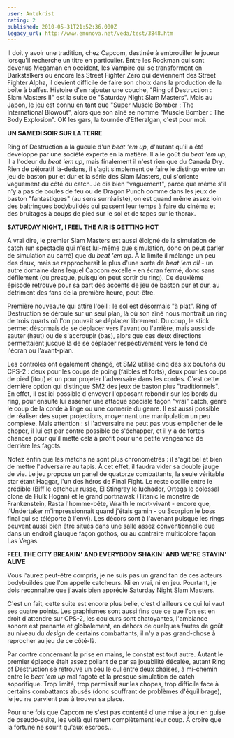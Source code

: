 ```yaml
---
user: Antekrist
rating: 2
published: 2010-05-31T21:52:36.000Z
legacy_url: http://www.emunova.net/veda/test/3848.htm
---
```

Il doit y avoir une tradition, chez Capcom, destinée à embrouiller le joueur lorsqu'il recherche un titre en particulier. Entre les Rockman qui sont devenus Megaman en occident, les Vampire qui se transforment en Darkstalkers ou encore les Street Fighter Zero qui deviennent des Street Fighter Alpha, il devient difficile de faire son choix dans la production de la boîte à baffes. Histoire d'en rajouter une couche, "Ring of Destruction : Slam Masters II" est la suite de "Saturday Night Slam Masters". Mais au Japon, le jeu est connu en tant que "Super Muscle Bomber : The International Blowout", alors que son aîné se nomme "Muscle Bomber : The Body Explosion". OK les gars, la tournée d'Efferalgan, c'est pour moi.  

  

**UN SAMEDI SOIR SUR LA TERRE**  

Ring of Destruction a la gueule d'un _beat 'em up_, d'autant qu'il a été développé par une société experte en la matière. Il a le goût du _beat 'em up_, il a l'odeur du _beat 'em up_, mais finalement il n'est rien que du Canada Dry. Rien de péjoratif là-dedans, il s'agit simplement de faire le distingo entre un jeu de baston pur et dur et la série des Slam Masters, qui s'oriente vaguement du côté du catch. Je dis bien "vaguement", parce que même s'il n'y a pas de boules de feu ou de Dragon Punch comme dans les jeux de baston "fantastiques" (au sens surréaliste), on est quand même assez loin des baltringues bodybuildés qui passent leur temps à faire du cinéma et des bruitages à coups de pied sur le sol et de tapes sur le thorax.  

  

**SATURDAY NIGHT, I FEEL THE AIR IS GETTING HOT**  

À vrai dire, le premier Slam Masters est aussi éloigné de la simulation de catch (un spectacle qui n'est lui-même que simulation, donc on peut parler de simulation au carré) que du _beat 'em up_. À la limite il mélange un peu des deux, mais se rapprocherait le plus d'une sorte de _beat 'em all_ - un autre domaine dans lequel Capcom excelle - en écran fermé, donc sans défilement (ou presque, puisqu'on peut sortir du ring). Ce deuxième épisode retrouve pour sa part des accents de jeu de baston pur et dur, au détriment des fans de la première heure, peut-être.  

Première nouveauté qui attire l'oeil : le sol est désormais "à plat". Ring of Destruction se déroule sur un seul plan, là où son aîné nous montrait un ring de trois quarts où l'on pouvait se déplacer librement. Du coup, le stick permet désormais de se déplacer vers l'avant ou l'arrière, mais aussi de sauter (haut) ou de s'accroupir (bas), alors que ces deux directions permettaient jusque là de se déplacer respectivement vers le fond de l'écran ou l'avant-plan.  

Les contrôles ont également changé, et SM2 utilise cinq des six boutons du CPS-2 : deux pour les coups de poing (faibles et forts), deux pour les coups de pied (itou) et un pour projeter l'adversaire dans les cordes. C'est cette dernière option qui distingue SM2 des jeux de baston plus "traditionnels". En effet, il est ici possible d'envoyer l'opposant rebondir sur les bords du ring, pour ensuite lui asséner une attaque spéciale façon "vrai" catch, genre le coup de la corde à linge ou une connerie du genre. Il est aussi possible de réaliser des super projections, moyennant une manipulation un peu complexe. Mais attention : si l'adversaire ne peut pas vous empêcher de le choper, il lui est par contre possible de s'échapper, et il y a de fortes chances pour qu'il mette cela à profit pour une petite vengeance de derrière les fagots.  

Notez enfin que les matchs ne sont plus chronométrés : il s'agit bel et bien de mettre l'adversaire au tapis. À cet effet, il faudra vider sa double jauge de vie. Le jeu propose un panel de quatorze combattants, la seule véritable star étant Haggar, l'un des héros de Final Fight. Le reste oscille entre le crédible (Biff le catcheur russe, El Stingray le luchador, Ortega le colossal clone de Hulk Hogan) et le grand portnawak (Titanic le monstre de Frankenstein, Rasta l'homme-bête, Wraith le mort-vivant - encore que, l'Undertaker m'impressionnait quand j'étais gamin - ou Scorpion le boss final qui se téléporte à l'envi). Les décors sont à l'avenant puisque les rings peuvent aussi bien être situés dans une salle assez conventionnelle que dans un endroit glauque façon gothos, ou au contraire multicolore façon Las Vegas.  

  

**FEEL THE CITY BREAKIN' AND EVERYBODY SHAKIN' AND WE'RE STAYIN' ALIVE**  

Vous l'aurez peut-être compris, je ne suis pas un grand fan de ces acteurs bodybuildés que l'on appelle catcheurs. Ni en vrai, ni en jeu. Pourtant, je dois reconnaître que j'avais bien apprécié Saturday Night Slam Masters.  

C'est un fait, cette suite est encore plus belle, c'est d'ailleurs ce qui lui vaut ses quatre points. Les graphismes sont aussi fins que ce que l'on est en droit d'attendre sur CPS-2, les couleurs sont chatoyantes, l'ambiance sonore est prenante et globalement, en dehors de quelques fautes de goût au niveau du _design_ de certains combattants, il n'y a pas grand-chose à reprocher au jeu de ce côté-là.  

Par contre concernant la prise en mains, le constat est tout autre. Autant le premier épisode était assez poilant de par sa jouabilité décalée, autant Ring of Destruction se retrouve un peu le cul entre deux chaises, à mi-chemin entre le _beat 'em up_ mal fagoté et la presque simulation de catch soporifique. Trop limité, trop permissif sur les chopes, trop difficile face à certains combattants abusés (donc souffrant de problèmes d'équilibrage), le jeu ne parvient pas à trouver sa place.  

Pour une fois que Capcom ne s'est pas contenté d'une mise à jour en guise de pseudo-suite, les voilà qui ratent complètement leur coup. À croire que la fortune ne sourit qu'aux escrocs...